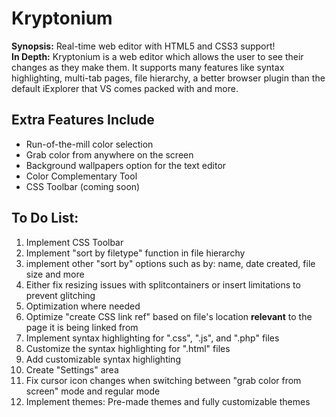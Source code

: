 # Kryptonium

<b>Synopsis:</b> Real-time web editor with HTML5 and CSS3 support!<br>
<b>In Depth:</b> Kryptonium is a web editor which allows the user to see their changes as they make them. It supports many features like syntax highlighting, multi-tab pages, file hierarchy, a better browser plugin than the default iExplorer that VS comes packed with and more. 
<h2>Extra Features Include</h2>
<ul>
 <li>Run-of-the-mill color selection</li>
  <li>Grab color from anywhere on the screen</li>
  <li>Background wallpapers option for the text editor</li>
  <li>Color Complementary Tool</li> 
  <li>CSS Toolbar (coming soon)</li>
 </ul>

<h2>To Do List:</h2>
<ol>
 <li>Implement CSS Toolbar</li>
 <li>Implement "sort by filetype" function in file hierarchy</li>
 <li>implement other "sort by" options such as by: name, date created, file size and more</li>
 <li>Either fix resizing issues with splitcontainers or insert limitations to prevent glitching</li>
 <li>Optimization where needed</li>
 <li>Optimize "create CSS link ref" based on file's location <b>relevant</b> to the page it is being linked from</li>
 <li>Implement syntax highlighting for ".css", ".js", and ".php" files</li>
 <li>Customize the syntax highlighting for ".html" files</li>
 <li>Add customizable syntax highlighting</li>
 <li>Create "Settings" area</li>
 <li>Fix cursor icon changes when switching between "grab color from screen" mode and regular mode</li>
 <li>Implement themes: Pre-made themes and fully customizable themes</li>
 </ol>
